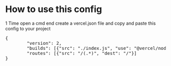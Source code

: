 # How to use this config

1 Time open a cmd end create a vercel.json file and copy and paste this config to your project

<pre>
{ 
        "version": 2,
        "builds": [{"src": "./index.js", "use": "@vercel/node"}],
        "routes": [{"src": "/(.*)", "dest": "/"}]
}
</pre>
